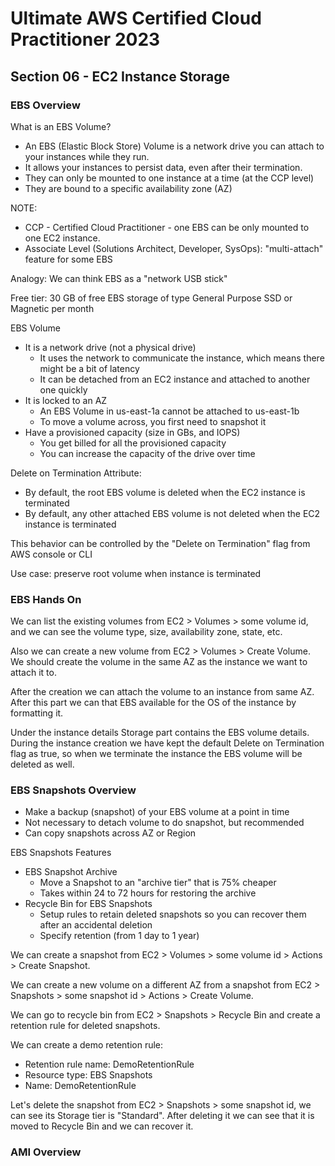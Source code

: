 # Ultimate AWS Certified Cloud Practitioner 2023

## Section 06 - EC2 Instance Storage

### EBS Overview

What is an EBS Volume?

- An EBS (Elastic Block Store) Volume is a network drive you can attach to your instances while they run.
- It allows your instances to persist data, even after their termination.
- They can only be mounted to one instance at a time (at the CCP level)
- They are bound to a specific availability zone (AZ)

NOTE:

- CCP - Certified Cloud Practitioner - one EBS can be only mounted to one EC2 instance. 
- Associate Level (Solutions Architect, Developer, SysOps): "multi-attach" feature for some EBS

Analogy: We can think EBS as a "network USB stick"

Free tier: 30 GB of free EBS storage of type General Purpose SSD or Magnetic per month

EBS Volume

- It is a network drive (not a physical drive)
  - It uses the network to communicate the instance, which means there might be a bit of latency
  - It can be detached from an EC2 instance and attached to another one quickly
- It is locked to an AZ
  - An EBS Volume in us-east-1a cannot be attached to us-east-1b
  - To move a volume across, you first need to snapshot it
- Have a provisioned capacity (size in GBs, and IOPS)
  - You get billed for all the provisioned capacity
  - You can increase the capacity of the drive over time

Delete on Termination Attribute:

- By default, the root EBS volume is deleted when the EC2 instance is terminated
- By default, any other attached EBS volume is not deleted when the EC2 instance is terminated

This behavior can be controlled by the "Delete on Termination" flag from AWS console or CLI

Use case: preserve root volume when instance is terminated

### EBS Hands On

We can list the existing volumes from EC2 > Volumes > some volume id, and we can see the volume type, size, availability zone, state, etc.

Also we can create a new volume from EC2 > Volumes > Create Volume. We should create the volume in the same AZ as the instance we want to attach it to.

After the creation we can attach the volume to an instance from same AZ. After this part we can that EBS available for the OS of the instance by formatting it.

Under the instance details Storage part contains the EBS volume details. During the instance creation we have kept the default Delete on Termination flag as true, so when we terminate the instance the EBS volume will be deleted as well.

### EBS Snapshots Overview

- Make a backup (snapshot) of your EBS volume at a point in time
- Not necessary to detach volume to do snapshot, but recommended
- Can copy snapshots across AZ or Region

EBS Snapshots Features

- EBS Snapshot Archive
  - Move a Snapshot to an "archive tier" that is 75% cheaper
  - Takes within 24 to 72 hours for restoring the archive
- Recycle Bin for EBS Snapshots
  - Setup rules to retain deleted snapshots so you can recover them after an accidental deletion
  - Specify retention (from 1 day to 1 year)

We can create a snapshot from EC2 > Volumes > some volume id > Actions > Create Snapshot.

We can create a new volume on a different AZ from a snapshot from EC2 > Snapshots > some snapshot id > Actions > Create Volume.

We can go to recycle bin from EC2 > Snapshots > Recycle Bin and create a retention rule for deleted snapshots.

We can create a demo retention rule:

- Retention rule name: DemoRetentionRule
- Resource type: EBS Snapshots
- Name: DemoRetentionRule

Let's delete the snapshot from EC2 > Snapshots > some snapshot id, we can see its Storage tier is "Standard". After deleting it we can see that it is moved to Recycle Bin and we can recover it.

### AMI Overview



